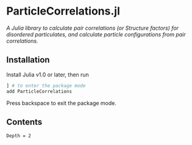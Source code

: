 # ParticleCorrelations.jl

*A Julia library to calculate pair correlations (or Structure factors) for disordered particulates, and calculate particle configurations from pair correlations.*

## Installation

Install Julia v1.0 or later, then run

```julia
] # to enter the package mode
add ParticleCorrelations
```
Press backspace to exit the package mode.

## Contents
```@contents
Depth = 2
```
